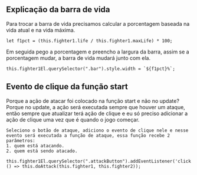 ## Explicação da barra de vida

Para trocar a barra de vida precisamos calcular a porcentagem baseada na vida atual e na vida máxima.

```
let f1pct = (this.fighter1.life / this.fighter1.maxLife) * 100;
```

Em seguida pego a porcentagem e preencho a largura da barra, assim se a porcentagem mudar, a barra de vida mudará junto com ela.

```
this.fighter1El.querySelector(".bar").style.width = `${f1pct}%`;
```

## Evento de clique da função start

Porque a ação de atacar foi colocado na função start e não no update?
Porque no update, a ação será executada sempre que houver um ataque, então sempre que atualizar terá ação de clique e eu só preciso adicionar a ação de clique uma vez que é quando o jogo começar.

```
Seleciono o botão de ataque, adiciono o evento de clique nele e nesse evento será executada a função de ataque, essa função recebe 2 parâmetros:
1. quem está atacando.
2. quem está sendo atacado.

this.fighter1El.querySelector(".attackButton").addEventListener('click', () => this.doAttack(this.fighter1, this.fighter2));
```
